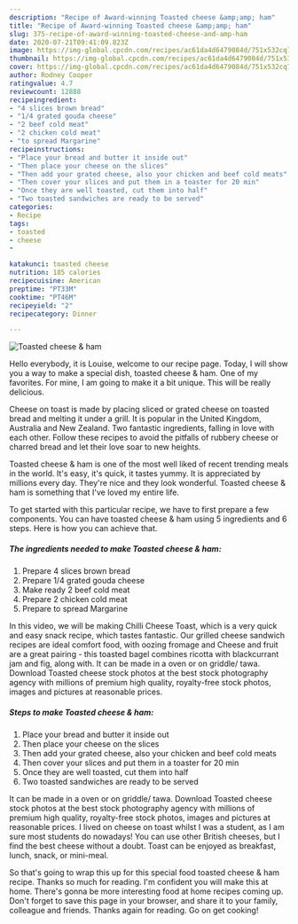 ```yaml
---
description: "Recipe of Award-winning Toasted cheese &amp;amp; ham"
title: "Recipe of Award-winning Toasted cheese &amp;amp; ham"
slug: 375-recipe-of-award-winning-toasted-cheese-and-amp-ham
date: 2020-07-21T09:41:09.823Z
image: https://img-global.cpcdn.com/recipes/ac61da4d6479084d/751x532cq70/toasted-cheese-ham-recipe-main-photo.jpg
thumbnail: https://img-global.cpcdn.com/recipes/ac61da4d6479084d/751x532cq70/toasted-cheese-ham-recipe-main-photo.jpg
cover: https://img-global.cpcdn.com/recipes/ac61da4d6479084d/751x532cq70/toasted-cheese-ham-recipe-main-photo.jpg
author: Rodney Cooper
ratingvalue: 4.7
reviewcount: 12888
recipeingredient:
- "4 slices brown bread"
- "1/4 grated gouda cheese"
- "2 beef cold meat"
- "2 chicken cold meat"
- "to spread Margarine"
recipeinstructions:
- "Place your bread and butter it inside out"
- "Then place your cheese on the slices"
- "Then add your grated cheese, also your chicken and beef cold meats"
- "Then cover your slices and put them in a toaster for 20 min"
- "Once they are well toasted, cut them into half"
- "Two toasted sandwiches are ready to be served"
categories:
- Recipe
tags:
- toasted
- cheese
- 

katakunci: toasted cheese  
nutrition: 185 calories
recipecuisine: American
preptime: "PT33M"
cooktime: "PT46M"
recipeyield: "2"
recipecategory: Dinner

---
```



![Toasted cheese &amp; ham](https://img-global.cpcdn.com/recipes/ac61da4d6479084d/751x532cq70/toasted-cheese-ham-recipe-main-photo.jpg)

Hello everybody, it is Louise, welcome to our recipe page. Today, I will show you a way to make a special dish, toasted cheese &amp; ham. One of my favorites. For mine, I am going to make it a bit unique. This will be really delicious.

Cheese on toast is made by placing sliced or grated cheese on toasted bread and melting it under a grill. It is popular in the United Kingdom, Australia and New Zealand. Two fantastic ingredients, falling in love with each other. Follow these recipes to avoid the pitfalls of rubbery cheese or charred bread and let their love soar to new heights.

Toasted cheese &amp; ham is one of the most well liked of recent trending meals in the world. It's easy, it's quick, it tastes yummy. It is appreciated by millions every day. They're nice and they look wonderful. Toasted cheese &amp; ham is something that I've loved my entire life.


To get started with this particular recipe, we have to first prepare a few components. You can have toasted cheese &amp; ham using 5 ingredients and 6 steps. Here is how you can achieve that.

<!--inarticleads1-->

##### The ingredients needed to make Toasted cheese &amp; ham:

1. Prepare 4 slices brown bread
1. Prepare 1/4 grated gouda cheese
1. Make ready 2 beef cold meat
1. Prepare 2 chicken cold meat
1. Prepare to spread Margarine


In this video, we will be making Chilli Cheese Toast, which is a very quick and easy snack recipe, which tastes fantastic. Our grilled cheese sandwich recipes are ideal comfort food, with oozing fromage and Cheese and fruit are a great pairing - this toasted bagel combines ricotta with blackcurrant jam and fig, along with. It can be made in a oven or on griddle/ tawa. Download Toasted cheese stock photos at the best stock photography agency with millions of premium high quality, royalty-free stock photos, images and pictures at reasonable prices. 

<!--inarticleads2-->

##### Steps to make Toasted cheese &amp; ham:

1. Place your bread and butter it inside out
1. Then place your cheese on the slices
1. Then add your grated cheese, also your chicken and beef cold meats
1. Then cover your slices and put them in a toaster for 20 min
1. Once they are well toasted, cut them into half
1. Two toasted sandwiches are ready to be served


It can be made in a oven or on griddle/ tawa. Download Toasted cheese stock photos at the best stock photography agency with millions of premium high quality, royalty-free stock photos, images and pictures at reasonable prices. I lived on cheese on toast whilst I was a student, as I am sure most students do nowadays! You can use other British cheeses, but I find the best cheese without a doubt. Toast can be enjoyed as breakfast, lunch, snack, or mini-meal. 

So that's going to wrap this up for this special food toasted cheese &amp; ham recipe. Thanks so much for reading. I'm confident you will make this at home. There's gonna be more interesting food at home recipes coming up. Don't forget to save this page in your browser, and share it to your family, colleague and friends. Thanks again for reading. Go on get cooking!

